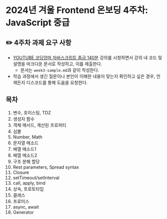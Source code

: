 # 2024년 겨울 Frontend 온보딩 4주차: JavaScript 중급
## ✏️ 4주차 과제 요구 사항

- [YOUTUBE 코딩앙마 자바스크립트 중급 140분](https://youtu.be/4_WLS9Lj6n4?si=FqNhe5SkbtoPZfTz) 강의를 시청하면서 강의 내 코드 및 설명을 마크다운 문서로 작성하고, 이를 제출한다.
    - 문서는 `week3-sample.md`과 같이 작성한다.
- 학습 과정에서 생긴 질문이나 본인이 이해한 내용이 맞는지 확인하고 싶은 경우, 언제든지 디스코드를 통해 도움을 요청한다.

## 목차

1. 변수, 호이스팅, TDZ
2. 생성자 함수
3. 객체 메서드, 계산된 프로퍼티
4. 심볼
5. Number, Math
6. 문자열 메소드
7. 배열 메소드1
8. 배열 메소드2
9. 구조 분해 할당
10. Rest parameters, Spread syntax
11. Closure
12. setTimeout/setInterval
13. call, apply, bind
14. 상속, 프로토타입 
15. 클래스
16. 프로미스
17. async, await
18. Generator